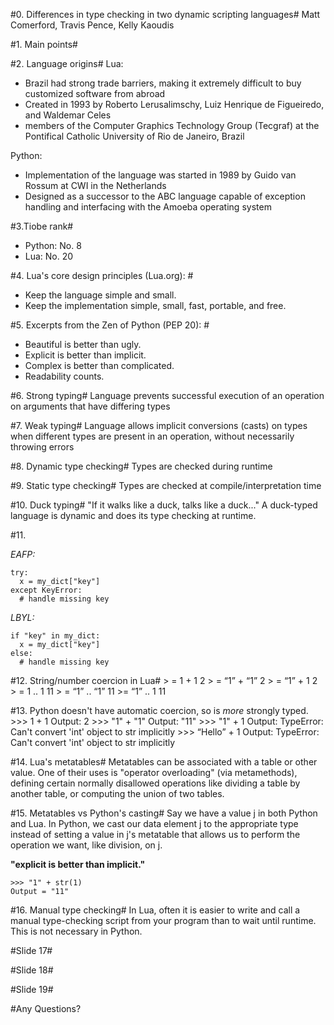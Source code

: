 #0. Differences in type checking in two dynamic scripting languages#
Matt Comerford, Travis Pence, Kelly Kaoudis

#1. Main points#

#2. Language origins#
Lua:
- Brazil had strong trade barriers, making it extremely difficult to buy customized software from abroad
- Created in 1993 by Roberto Lerusalimschy, Luiz Henrique de Figueiredo, and Waldemar Celes
- members of the Computer Graphics Technology Group (Tecgraf) at the Pontifical Catholic University of Rio de Janeiro, Brazil

Python:
- Implementation of the language was started in 1989 by Guido van Rossum at CWI in the Netherlands
- Designed as a successor to the ABC language capable of exception handling and interfacing with the Amoeba operating system

#3.Tiobe rank#
- Python: No. 8
- Lua: No. 20

#4. Lua's core design principles (Lua.org): #
- Keep the language simple and small.
- Keep the implementation simple, small, fast, portable, and free.

#5. Excerpts from the Zen of Python (PEP 20): #
- Beautiful is better than ugly.
- Explicit is better than implicit.
- Complex is better than complicated.
- Readability counts.
	
#6. Strong typing#
Language prevents successful execution of an operation on arguments that have differing types

#7. Weak typing#
Language allows implicit conversions (casts) on types when different types are present in an operation,
without necessarily throwing errors

#8. Dynamic type checking#
Types are checked during runtime

#9. Static type checking#
Types are checked at compile/interpretation time

#10. Duck typing#
"If it walks like a duck, talks like a duck..." 
A duck-typed language is dynamic and does its type checking at runtime.

#11.

_EAFP:_

    try:
      x = my_dict["key"]
    except KeyError:
      # handle missing key
_LBYL:_

    if "key" in my_dict:
      x = my_dict["key"]
    else:
      # handle missing key

#12. String/number coercion in Lua#
    > = 1 + 1
    2
    > = “1” + “1”
    2
    > = “1” + 1
    2
    > = 1 .. 1
    11
    > = “1” .. “1”
    11
    >= “1” .. 1
    11

#13. Python doesn't have automatic coercion, so is *more* strongly typed.
    >>> 1 + 1
    Output: 2
    >>> "1" + "1"
    Output: "11"
    >>> "1" + 1
    Output: TypeError: Can't convert 'int' object to str implicitly
    >>> “Hello” + 1
    Output: TypeError: Can't convert 'int' object to str implicitly

#14. Lua's metatables#
Metatables can be associated with a table or other value. One of their uses is "operator overloading" 
(via metamethods), defining certain normally disallowed 
operations like dividing a table by another table, or computing the union of two tables.

#15. Metatables vs Python's casting#
Say we have a value j in both Python and Lua.
In Python, we cast our data element j to the appropriate type instead of 
setting a value in j's metatable that allows us to perform the operation we want, like division, on j.

__"explicit is better than implicit."__  

    >>> "1" + str(1)
    Output = "11"
    
#16. Manual type checking#
In Lua, often it is easier to write and call a manual type-checking script from your program than to wait until
runtime. This is not necessary in Python.

#Slide 17#

#Slide 18#

#Slide 19#

#Any Questions? 
